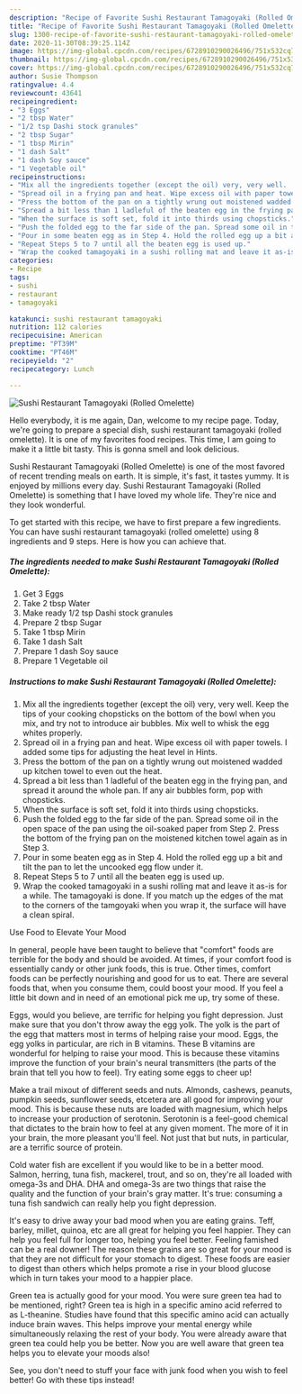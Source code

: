 ```yaml
---
description: "Recipe of Favorite Sushi Restaurant Tamagoyaki (Rolled Omelette)"
title: "Recipe of Favorite Sushi Restaurant Tamagoyaki (Rolled Omelette)"
slug: 1300-recipe-of-favorite-sushi-restaurant-tamagoyaki-rolled-omelette
date: 2020-11-30T08:39:25.114Z
image: https://img-global.cpcdn.com/recipes/6728910290026496/751x532cq70/sushi-restaurant-tamagoyaki-rolled-omelette-recipe-main-photo.jpg
thumbnail: https://img-global.cpcdn.com/recipes/6728910290026496/751x532cq70/sushi-restaurant-tamagoyaki-rolled-omelette-recipe-main-photo.jpg
cover: https://img-global.cpcdn.com/recipes/6728910290026496/751x532cq70/sushi-restaurant-tamagoyaki-rolled-omelette-recipe-main-photo.jpg
author: Susie Thompson
ratingvalue: 4.4
reviewcount: 43641
recipeingredient:
- "3 Eggs"
- "2 tbsp Water"
- "1/2 tsp Dashi stock granules"
- "2 tbsp Sugar"
- "1 tbsp Mirin"
- "1 dash Salt"
- "1 dash Soy sauce"
- "1 Vegetable oil"
recipeinstructions:
- "Mix all the ingredients together (except the oil) very, very well.  Keep the tips of your cooking chopsticks on the bottom of the bowl when you mix, and try not to introduce air bubbles. Mix well to whisk the egg whites properly."
- "Spread oil in a frying pan and heat. Wipe excess oil with paper towels. I added some tips for adjusting the heat level in Hints."
- "Press the bottom of the pan on a tightly wrung out moistened wadded up kitchen towel to even out the heat."
- "Spread a bit less than 1 ladleful of the beaten egg in the frying pan, and spread it around the whole pan. If any air bubbles form, pop with chopsticks."
- "When the surface is soft set, fold it into thirds using chopsticks."
- "Push the folded egg to the far side of the pan. Spread some oil in the open space of the pan using the oil-soaked paper from Step 2. Press the bottom of the frying pan on the moistened kitchen towel again as in Step 3."
- "Pour in some beaten egg as in Step 4. Hold the rolled egg up a bit and tilt the pan to let the uncooked egg flow under it."
- "Repeat Steps 5 to 7 until all the beaten egg is used up."
- "Wrap the cooked tamagoyaki in a sushi rolling mat and leave it as-is for a while. The tamagoyaki is done. If you match up the edges of the mat to the corners of the tamgoyaki when you wrap it, the surface will have a clean spiral."
categories:
- Recipe
tags:
- sushi
- restaurant
- tamagoyaki

katakunci: sushi restaurant tamagoyaki 
nutrition: 112 calories
recipecuisine: American
preptime: "PT39M"
cooktime: "PT46M"
recipeyield: "2"
recipecategory: Lunch

---
```



![Sushi Restaurant Tamagoyaki (Rolled Omelette)](https://img-global.cpcdn.com/recipes/6728910290026496/751x532cq70/sushi-restaurant-tamagoyaki-rolled-omelette-recipe-main-photo.jpg)

Hello everybody, it is me again, Dan, welcome to my recipe page. Today, we're going to prepare a special dish, sushi restaurant tamagoyaki (rolled omelette). It is one of my favorites food recipes. This time, I am going to make it a little bit tasty. This is gonna smell and look delicious.



Sushi Restaurant Tamagoyaki (Rolled Omelette) is one of the most favored of recent trending meals on earth. It is simple, it's fast, it tastes yummy. It is enjoyed by millions every day. Sushi Restaurant Tamagoyaki (Rolled Omelette) is something that I have loved my whole life. They're nice and they look wonderful.


To get started with this recipe, we have to first prepare a few ingredients. You can have sushi restaurant tamagoyaki (rolled omelette) using 8 ingredients and 9 steps. Here is how you can achieve that.

<!--inarticleads1-->

##### The ingredients needed to make Sushi Restaurant Tamagoyaki (Rolled Omelette):

1. Get 3 Eggs
1. Take 2 tbsp Water
1. Make ready 1/2 tsp Dashi stock granules
1. Prepare 2 tbsp Sugar
1. Take 1 tbsp Mirin
1. Take 1 dash Salt
1. Prepare 1 dash Soy sauce
1. Prepare 1 Vegetable oil




<!--inarticleads2-->

##### Instructions to make Sushi Restaurant Tamagoyaki (Rolled Omelette):

1. Mix all the ingredients together (except the oil) very, very well.  Keep the tips of your cooking chopsticks on the bottom of the bowl when you mix, and try not to introduce air bubbles. Mix well to whisk the egg whites properly.
1. Spread oil in a frying pan and heat. Wipe excess oil with paper towels. I added some tips for adjusting the heat level in Hints.
1. Press the bottom of the pan on a tightly wrung out moistened wadded up kitchen towel to even out the heat.
1. Spread a bit less than 1 ladleful of the beaten egg in the frying pan, and spread it around the whole pan. If any air bubbles form, pop with chopsticks.
1. When the surface is soft set, fold it into thirds using chopsticks.
1. Push the folded egg to the far side of the pan. Spread some oil in the open space of the pan using the oil-soaked paper from Step 2. Press the bottom of the frying pan on the moistened kitchen towel again as in Step 3.
1. Pour in some beaten egg as in Step 4. Hold the rolled egg up a bit and tilt the pan to let the uncooked egg flow under it.
1. Repeat Steps 5 to 7 until all the beaten egg is used up.
1. Wrap the cooked tamagoyaki in a sushi rolling mat and leave it as-is for a while. The tamagoyaki is done. If you match up the edges of the mat to the corners of the tamgoyaki when you wrap it, the surface will have a clean spiral.




Use Food to Elevate Your Mood


In general, people have been taught to believe that "comfort" foods are terrible for the body and should be avoided. At times, if your comfort food is essentially candy or other junk foods, this is true. Other times, comfort foods can be perfectly nourishing and good for us to eat. There are several foods that, when you consume them, could boost your mood. If you feel a little bit down and in need of an emotional pick me up, try some of these.

Eggs, would you believe, are terrific for helping you fight depression. Just make sure that you don't throw away the egg yolk. The yolk is the part of the egg that matters most in terms of helping raise your mood. Eggs, the egg yolks in particular, are rich in B vitamins. These B vitamins are wonderful for helping to raise your mood. This is because these vitamins improve the function of your brain's neural transmitters (the parts of the brain that tell you how to feel). Try eating some eggs to cheer up!

Make a trail mixout of different seeds and nuts. Almonds, cashews, peanuts, pumpkin seeds, sunflower seeds, etcetera are all good for improving your mood. This is because these nuts are loaded with magnesium, which helps to increase your production of serotonin. Serotonin is a feel-good chemical that dictates to the brain how to feel at any given moment. The more of it in your brain, the more pleasant you'll feel. Not just that but nuts, in particular, are a terrific source of protein.

Cold water fish are excellent if you would like to be in a better mood. Salmon, herring, tuna fish, mackerel, trout, and so on, they're all loaded with omega-3s and DHA. DHA and omega-3s are two things that raise the quality and the function of your brain's gray matter. It's true: consuming a tuna fish sandwich can really help you fight depression. 

It's easy to drive away your bad mood when you are eating grains. Teff, barley, millet, quinoa, etc are all great for helping you feel happier. They can help you feel full for longer too, helping you feel better. Feeling famished can be a real downer! The reason these grains are so great for your mood is that they are not difficult for your stomach to digest. These foods are easier to digest than others which helps promote a rise in your blood glucose which in turn takes your mood to a happier place.

Green tea is actually good for your mood. You were sure green tea had to be mentioned, right? Green tea is high in a specific amino acid referred to as L-theanine. Studies have found that this specific amino acid can actually induce brain waves. This helps improve your mental energy while simultaneously relaxing the rest of your body. You were already aware that green tea could help you be better. Now you are well aware that green tea helps you to elevate your moods also!

See, you don't need to stuff your face with junk food when you wish to feel better! Go  with  these tips  instead!

